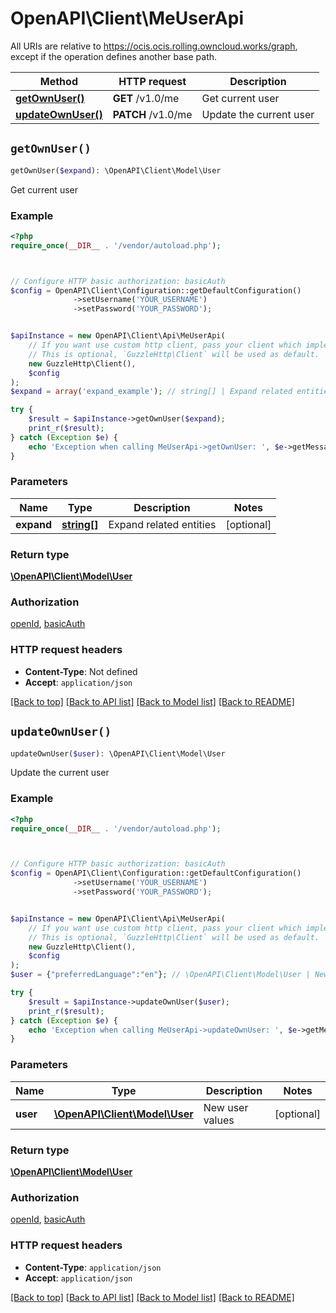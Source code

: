 # OpenAPI\Client\MeUserApi

All URIs are relative to https://ocis.ocis.rolling.owncloud.works/graph, except if the operation defines another base path.

| Method | HTTP request | Description |
| ------------- | ------------- | ------------- |
| [**getOwnUser()**](MeUserApi.md#getOwnUser) | **GET** /v1.0/me | Get current user |
| [**updateOwnUser()**](MeUserApi.md#updateOwnUser) | **PATCH** /v1.0/me | Update the current user |


## `getOwnUser()`

```php
getOwnUser($expand): \OpenAPI\Client\Model\User
```

Get current user

### Example

```php
<?php
require_once(__DIR__ . '/vendor/autoload.php');



// Configure HTTP basic authorization: basicAuth
$config = OpenAPI\Client\Configuration::getDefaultConfiguration()
              ->setUsername('YOUR_USERNAME')
              ->setPassword('YOUR_PASSWORD');


$apiInstance = new OpenAPI\Client\Api\MeUserApi(
    // If you want use custom http client, pass your client which implements `GuzzleHttp\ClientInterface`.
    // This is optional, `GuzzleHttp\Client` will be used as default.
    new GuzzleHttp\Client(),
    $config
);
$expand = array('expand_example'); // string[] | Expand related entities

try {
    $result = $apiInstance->getOwnUser($expand);
    print_r($result);
} catch (Exception $e) {
    echo 'Exception when calling MeUserApi->getOwnUser: ', $e->getMessage(), PHP_EOL;
}
```

### Parameters

| Name | Type | Description  | Notes |
| ------------- | ------------- | ------------- | ------------- |
| **expand** | [**string[]**](../Model/string.md)| Expand related entities | [optional] |

### Return type

[**\OpenAPI\Client\Model\User**](../Model/User.md)

### Authorization

[openId](../../README.md#openId), [basicAuth](../../README.md#basicAuth)

### HTTP request headers

- **Content-Type**: Not defined
- **Accept**: `application/json`

[[Back to top]](#) [[Back to API list]](../../README.md#endpoints)
[[Back to Model list]](../../README.md#models)
[[Back to README]](../../README.md)

## `updateOwnUser()`

```php
updateOwnUser($user): \OpenAPI\Client\Model\User
```

Update the current user

### Example

```php
<?php
require_once(__DIR__ . '/vendor/autoload.php');



// Configure HTTP basic authorization: basicAuth
$config = OpenAPI\Client\Configuration::getDefaultConfiguration()
              ->setUsername('YOUR_USERNAME')
              ->setPassword('YOUR_PASSWORD');


$apiInstance = new OpenAPI\Client\Api\MeUserApi(
    // If you want use custom http client, pass your client which implements `GuzzleHttp\ClientInterface`.
    // This is optional, `GuzzleHttp\Client` will be used as default.
    new GuzzleHttp\Client(),
    $config
);
$user = {"preferredLanguage":"en"}; // \OpenAPI\Client\Model\User | New user values

try {
    $result = $apiInstance->updateOwnUser($user);
    print_r($result);
} catch (Exception $e) {
    echo 'Exception when calling MeUserApi->updateOwnUser: ', $e->getMessage(), PHP_EOL;
}
```

### Parameters

| Name | Type | Description  | Notes |
| ------------- | ------------- | ------------- | ------------- |
| **user** | [**\OpenAPI\Client\Model\User**](../Model/User.md)| New user values | [optional] |

### Return type

[**\OpenAPI\Client\Model\User**](../Model/User.md)

### Authorization

[openId](../../README.md#openId), [basicAuth](../../README.md#basicAuth)

### HTTP request headers

- **Content-Type**: `application/json`
- **Accept**: `application/json`

[[Back to top]](#) [[Back to API list]](../../README.md#endpoints)
[[Back to Model list]](../../README.md#models)
[[Back to README]](../../README.md)
